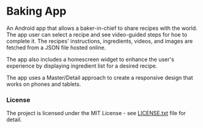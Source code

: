 # Baking App
An Android app that allows a baker-in-chief to share recipes with the world. The app user can select a recipe
and see video-guided steps for hoe to complete it. The recipes' instructions, ingredients, videos, and images
are fetched from a JSON file hosted online.

The app also includes a homescreen widget to enhance the user's experience by displaying ingredient list
for a desired recipe.

The app uses a Master/Detail approach to create a responsive design that works on phones and tablets.

### License
The project is licensed under the MIT License - see [LICENSE.txt](LICENSE.txt) file for detail.
